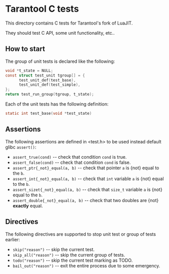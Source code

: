 # Tarantool C tests
This directory contains C tests for Tarantool's fork of LuaJIT.

They should test C API, some unit functionality, etc..

## How to start

The group of unit tests is declared like the following:
```c
void *t_state = NULL;
const struct test_unit tgroup[] = {
      test_unit_def(test_base),
      test_unit_def(test_simple),
};
return test_run_group(tgroup, t_state);
```

Each of the unit tests has the following definition:

```c
static int test_base(void *test_state)
```

## Assertions

The following assertions are defined in <test.h> to be used instead default
glibc `assert()`:
* `assert_true(cond)` -- check that condition `cond` is true.
* `assert_false(cond)` -- check that condition `cond` is false.
* `assert_ptr{_not}_equal(a, b)` -- check that pointer `a` is {not} equal to
  the `b`.
* `assert_int{_not}_equal(a, b)` -- check that `int` variable `a` is {not}
  equal to the `b`.
* `assert_sizet{_not}_equal(a, b)` -- check that `size_t` variable `a` is {not}
  equal to the `b`.
* `assert_double{_not}_equal(a, b)` -- check that two doubles are {not}
  **exactly** equal.

## Directives

The following directives are supported to stop unit test or group of tests
earlier:
* `skip("reason")` -- skip the current test.
* `skip_all("reason")` -- skip the current group of tests.
* `todo("reason")` -- skip the current test marking as TODO.
* `bail_out("reason")` -- exit the entire process due to some emergency.
